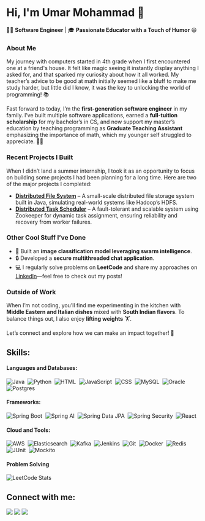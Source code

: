 # Hi, I'm Umar Mohammad 👋
 
👨‍💻 **Software Engineer** | 🎓 **Passionate Educator with a Touch of Humor** 😄 

### About Me
 
My journey with computers started in 4th grade when I first encountered one at a friend's house. It felt like magic seeing it instantly display anything I asked for, and that sparked my curiosity about how it all worked. My teacher’s advice to be good at math initially seemed like a bluff to make me study harder, but little did I know, it was the key to unlocking the world of programming! 📚

Fast forward to today, I’m the **first-generation software engineer** in my family. I’ve built multiple software applications, earned a **full-tuition scholarship** for my bachelor’s in CS, and now support my master’s education by teaching programming as **Graduate Teaching Assistant** emphasizing the importance of math, which my younger self struggled to appreciate. 👨‍🏫

### Recent Projects I Built

When I didn’t land a summer internship, I took it as an opportunity to focus on building some projects I had been planning for a long time. Here are two of the major projects I completed:

- [**Distributed File System**](https://github.com/umar-7w4/Distributed-File-Storage-System) – A small-scale distributed file storage system built in Java, simulating real-world systems like Hadoop’s HDFS.
- [**Distributed Task Scheduler**](https://github.com/umar-7w4/Distributed-Task-Scheduler) – A fault-tolerant and scalable system using Zookeeper for dynamic task assignment, ensuring reliability and recovery from worker failures.

### Other Cool Stuff I’ve Done
- 🧠 Built an **image classification model leveraging swarm intelligence**.
- 🔒 Developed a **secure multithreaded chat application**.
- 💻 I regularly solve problems on **LeetCode** and share my approaches on [LinkedIn](https://www.linkedin.com/in/umarmhd/)—feel free to check out my posts!

### Outside of Work
When I’m not coding, you’ll find me experimenting in the kitchen with **Middle Eastern and Italian dishes** mixed with **South Indian flavors**. To balance things out, I also enjoy **lifting weights** 🏋️.  

Let’s connect and explore how we can make an impact together! 🌟

## Skills:

#### Languages and Databases:
![Java](https://img.shields.io/badge/Java-ED8B00?style=for-the-badge&logo=java&logoColor=white)&nbsp;
![Python](https://img.shields.io/badge/Python-3776AB?style=for-the-badge&logo=python&logoColor=white)&nbsp;
![HTML](https://img.shields.io/badge/HTML-239120?style=for-the-badge&logo=html5&logoColor=white)&nbsp;
![JavaScript](https://img.shields.io/badge/JavaScript-323330?style=for-the-badge&logo=javascript&logoColor=white)&nbsp;
![CSS](https://img.shields.io/badge/CSS-1572B6?style=for-the-badge&logo=css3&logoColor=white)&nbsp;
![MySQL](https://img.shields.io/badge/MySQL-00000F?style=for-the-badge&logo=mysql&logoColor=white)&nbsp;
![Oracle](https://img.shields.io/badge/Oracle-F80000?style=for-the-badge&logo=oracle&logoColor=white)&nbsp;
![Postgres](https://img.shields.io/badge/Postgres-316192?style=for-the-badge&logo=postgresql&logoColor=white)

#### Frameworks:
![Spring Boot](https://img.shields.io/badge/Spring_Boot-6DB33F?style=for-the-badge&logo=spring-boot&logoColor=white)&nbsp;
![Spring AI](https://img.shields.io/badge/Spring_AI-FF6F00?style=for-the-badge&logo=spring&logoColor=white)&nbsp;
![Spring Data JPA](https://img.shields.io/badge/Spring_Data_JPA-6DB33F?style=for-the-badge&logo=spring&logoColor=white)&nbsp;
![Spring Security](https://img.shields.io/badge/Spring_Security-6DB33F?style=for-the-badge&logo=spring&logoColor=white)&nbsp;
![React](https://img.shields.io/badge/React-20232A?style=for-the-badge&logo=react&logoColor=61DAFB)

#### Cloud and Tools:
![AWS](https://img.shields.io/badge/AWS-232F3E?style=for-the-badge&logo=amazon-aws&logoColor=white)&nbsp;
![Elasticsearch](https://img.shields.io/badge/Elasticsearch-005571?style=for-the-badge&logo=elasticsearch&logoColor=white)&nbsp;
![Kafka](https://img.shields.io/badge/Kafka-231F20?style=for-the-badge&logo=apache-kafka&logoColor=white)&nbsp;
![Jenkins](https://img.shields.io/badge/Jenkins-D24939?style=for-the-badge&logo=jenkins&logoColor=white)&nbsp;
![Git](https://img.shields.io/badge/Git-F05032?style=for-the-badge&logo=git&logoColor=white)&nbsp;
![Docker](https://img.shields.io/badge/Docker-2496ED?style=for-the-badge&logo=docker&logoColor=white)&nbsp;
![Redis](https://img.shields.io/badge/Redis-DC382D?style=for-the-badge&logo=redis&logoColor=white)&nbsp;
![JUnit](https://img.shields.io/badge/JUnit-25A162?style=for-the-badge&logo=junit5&logoColor=white)&nbsp;
![Mockito](https://img.shields.io/badge/Mockito-25A162?style=for-the-badge&logo=mockito&logoColor=white)

#### Problem Solving
![LeetCode Stats](https://leetcard.jacoblin.cool/umarmohd?theme=dark&font=Arapey&ext=contest)

## Connect with me:

<p align = "center">

[<img src="https://img.shields.io/badge/linkedin-%2312100E.svg?&style=for-the-badge&logo=linkedin&logoColor=white&color=black" />](https://www.linkedin.com/in/umarmhd/)
[<img src="https://img.shields.io/badge/leetcode-%2312100E.svg?&style=for-the-badge&logo=leetcode&logoColor=white&color=black" />](https://leetcode.com/u/umarmohd/)
[<img src="https://img.shields.io/badge/github-%2312100E.svg?&style=for-the-badge&logo=github&logoColor=white&color=black" />](https://github.com/umar-7w4/)

</p>

